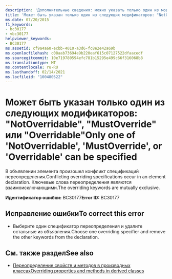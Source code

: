 ```yaml
---
description: 'Дополнительные сведения: можно указать только один из модификаторов "NotOverridable", "MustOverride" или "Overridable"'
title: 'Может быть указан только один из следующих модификаторов: "NotOverridable", "MustOverride" или "Overridable"'
ms.date: 07/20/2015
f1_keywords:
- bc30177
- vbc30177
helpviewer_keywords:
- BC30177
ms.assetid: cf9a4a60-ecbb-4010-a3d6-fc8e2e42a69b
ms.openlocfilehash: c08aab73694e9b220eaf615c07127522dfaacedf
ms.sourcegitcommit: 10e719780594efc781b15295e499c66f316068b8
ms.translationtype: MT
ms.contentlocale: ru-RU
ms.lasthandoff: 02/14/2021
ms.locfileid: "100480522"
---
```

# <a name="only-one-of-notoverridable-mustoverride-or-overridable-can-be-specified"></a><span data-ttu-id="2ec57-103">Может быть указан только один из следующих модификаторов: "NotOverridable", "MustOverride" или "Overridable"</span><span class="sxs-lookup"><span data-stu-id="2ec57-103">Only one of 'NotOverridable', 'MustOverride', or 'Overridable' can be specified</span></span>

<span data-ttu-id="2ec57-104">В объявлении элемента произошел конфликт спецификаций переопределения.</span><span class="sxs-lookup"><span data-stu-id="2ec57-104">Conflicting overriding specifications occur in an element declaration.</span></span> <span data-ttu-id="2ec57-105">Ключевые слова переопределения являются взаимоисключающими.</span><span class="sxs-lookup"><span data-stu-id="2ec57-105">The overriding keywords are mutually exclusive.</span></span>  
  
 <span data-ttu-id="2ec57-106">**Идентификатор ошибки:** BC30177</span><span class="sxs-lookup"><span data-stu-id="2ec57-106">**Error ID:** BC30177</span></span>  
  
## <a name="to-correct-this-error"></a><span data-ttu-id="2ec57-107">Исправление ошибки</span><span class="sxs-lookup"><span data-stu-id="2ec57-107">To correct this error</span></span>  
  
- <span data-ttu-id="2ec57-108">Выберите один спецификатор переопределения и удалите остальные из объявления.</span><span class="sxs-lookup"><span data-stu-id="2ec57-108">Choose one overriding specifier and remove the other keywords from the declaration.</span></span>  
  
## <a name="see-also"></a><span data-ttu-id="2ec57-109">См. также раздел</span><span class="sxs-lookup"><span data-stu-id="2ec57-109">See also</span></span>

- [<span data-ttu-id="2ec57-110">Переопределение свойств и методов в производных классах</span><span class="sxs-lookup"><span data-stu-id="2ec57-110">Overriding properties and methods in derived classes</span></span>](../programming-guide/language-features/objects-and-classes/inheritance-basics.md#overriding-properties-and-methods-in-derived-classes)
